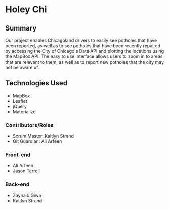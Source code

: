 # Holey Chi

## Summary
Our project enables Chicagoland drivers to easily see potholes that have been reported, as well as to see potholes that have been recently repaired by accessing the City of Chicago's Data API and plotting the locations using the MapBox API. The easy to use interface allows users to zoom in to areas that are relevant to them, as well as to report new potholes that the city may not be aware of.

## Technologies Used
* MapBox
* Leaflet
* jQuery
* Materialize 


### Contributors/Roles
* Scrum Master: Kaitlyn Strand
* Git Guardian: Ali Arfeen

### Front-end
* Ali Arfeen
* Jason Terrell

### Back-end
* Zaynaib Giwa
* Kaitlyn Strand


<!--
## Screenshot
![Screenshot](http://s2.quickmeme.com/img/a1/a126b1b3c28083b2c7302fe8a02517f61371ff026653f8f2dcaaa63db80eb452.jpg)
-->

